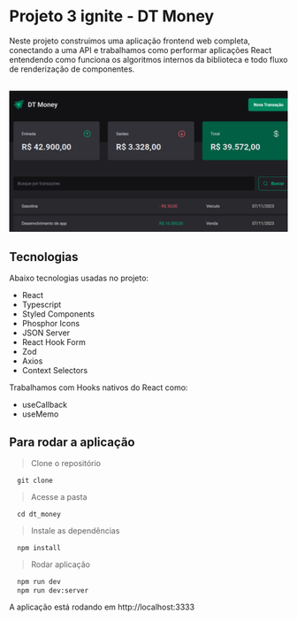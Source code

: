 # Projeto 3 ignite - DT Money

Neste projeto construimos uma aplicação frontend web completa, conectando a uma API e trabalhamos como performar aplicações React entendendo como funciona os algoritmos internos da biblioteca e todo fluxo de renderização de componentes.

<br>

<img src='.github/preview.png'>

<br>

## Tecnologias

Abaixo tecnologias usadas no projeto:

- React
- Typescript
- Styled Components
- Phosphor Icons
- JSON Server
- React Hook Form
- Zod
- Axios
- Context Selectors

Trabalhamos com Hooks nativos do React como: 

- useCallback
- useMemo

## Para rodar a aplicação

> Clone o repositório
```
  git clone 
```

> Acesse a pasta
```
  cd dt_money
```

> Instale as dependências
```
  npm install
```

> Rodar aplicação
```
  npm run dev
  npm run dev:server
```

A aplicação está rodando em http://localhost:3333
